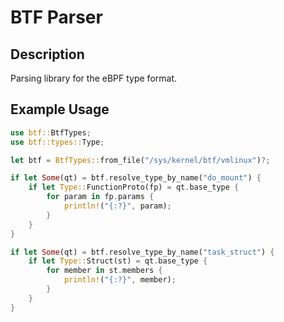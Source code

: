 # BTF Parser

## Description
Parsing library for the eBPF type format.

## Example Usage
```rust
use btf::BtfTypes;
use btf::types::Type;

let btf = BtfTypes::from_file("/sys/kernel/btf/vmlinux")?;

if let Some(qt) = btf.resolve_type_by_name("do_mount") {
    if let Type::FunctionProto(fp) = qt.base_type {
        for param in fp.params {
            println!("{:?}", param);
        }
    }
}

if let Some(qt) = btf.resolve_type_by_name("task_struct") {
    if let Type::Struct(st) = qt.base_type {
        for member in st.members {
            println!("{:?}", member);
        }
    }
}
```
